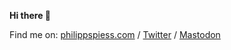 **Hi there 👋**

Find me on: [philippspiess.com](https://philippspiess.com/) / [Twitter](https://twitter.com/PhilippSpiess) / <a rel="me" href="https://hachyderm.io/@philippspiess">Mastodon</a>
